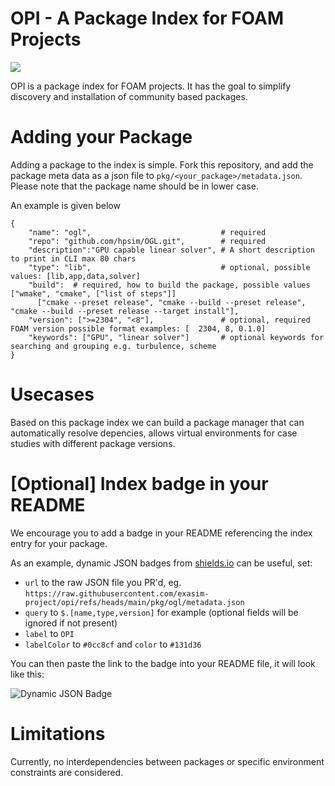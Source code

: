 # OPI - A Package Index for FOAM Projects

![](https://byob.yarr.is/exasim-project/opi/count)

OPI is a package index for FOAM projects.
It has the goal to simplify discovery and installation of community based packages.

# Adding your Package

Adding a package to the index is simple.
Fork this repository, and add the package meta data as a json file to `pkg/<your_package>/metadata.json`.
Please note that the package name should be in lower case. 

An example is given below

```
{
    "name": "ogl",                             # required
    "repo": "github.com/hpsim/OGL.git",        # required
    "description":"GPU capable linear solver", # A short description to print in CLI max 80 chars
    "type": "lib",                             # optional, possible values: [lib,app,data,solver]
    "build":  # required, how to build the package, possible values ["wmake", "cmake", ["list of steps"]]
      ["cmake --preset release", "cmake --build --preset release", "cmake --build --preset release --target install"],
    "version": [">=2304", "<8"],               # optional, required FOAM version possible format examples: [  2304, 8, 0.1.0]  
    "keywords": ["GPU", "linear solver"]       # optional keywords for searching and grouping e.g. turbulence, scheme
}
```

# Usecases

Based on this package index we can build a package manager that can automatically resolve depencies, allows virtual environments for case studies with different package versions.

# [Optional] Index badge in your README

We encourage you to add a badge in your README referencing the index entry for your package.

As an example, dynamic JSON badges from [shields.io](https://shields.io/badges/dynamic-json-badge) can be useful, set:
- `url` to the raw JSON file you PR'd, eg. `https://raw.githubusercontent.com/exasim-project/opi/refs/heads/main/pkg/ogl/metadata.json`
- `query` to `$.[name,type,version]` for example (optional fields will be ignored if not present)
- `label` to `OPI`
- `labelColor` to `#0cc8cf` and `color` to `#131d36`

You can then paste the link to the badge into your README file, it will look like this:

![Dynamic JSON Badge](https://img.shields.io/badge/dynamic/json?url=https%3A%2F%2Fraw.githubusercontent.com%2Fexasim-project%2Fopi%2Frefs%2Fheads%2Fmain%2Fpkg%2Fogl%2Fmetadata.json&query=%24.%5Bname%2Ctype%2Cversion%5D&style=for-the-badge&label=OPI&labelColor=%230cc8cf&color=%23131d36&link=https%3A%2F%2Fgithub.com%2Fexasim-project%2Fopi)

# Limitations

Currently, no interdependencies between packages or specific environment constraints are considered. 
